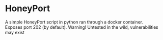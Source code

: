 # HoneyPort
A simple HoneyPort script in python ran through a docker container.
Exposes port 202 (by default). 
Warning! Untested in the wild, 
vulnerabilities may exist
